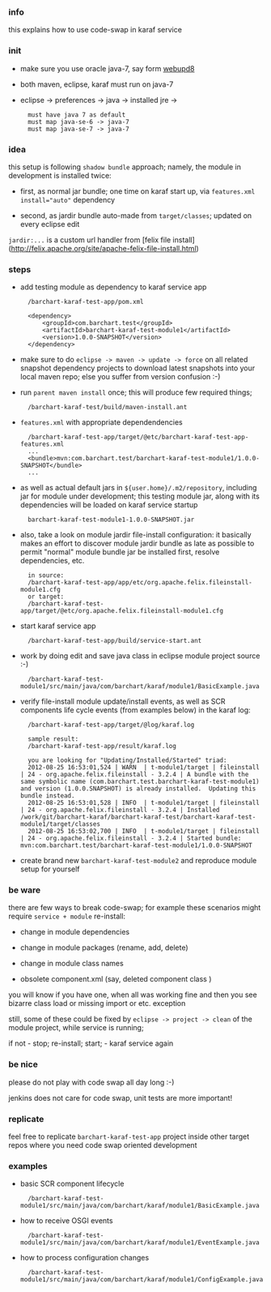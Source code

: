 <!--

    Copyright (C) 2011-2013 Barchart, Inc. <http://www.barchart.com/>

    All rights reserved. Licensed under the OSI BSD License.

    http://www.opensource.org/licenses/bsd-license.php

-->
### info

this explains how to use code-swap in karaf service


### init

* make sure you use oracle java-7, say form
[webupd8](http://www.webupd8.org/2012/01/install-oracle-java-jdk-7-in-ubuntu-via.html)

* both maven, eclipse, karaf must run on java-7

* eclipse -> preferences -> java -> installed jre -> 

		must have java 7 as default
		must map java-se-6 -> java-7
		must map java-se-7 -> java-7

### idea

this setup is following `shadow bundle` approach; namely, 
the module in development is installed twice: 

* first, as normal jar bundle; one time on karaf start up, 
via `features.xml` `install="auto"` dependency 

* second, as jardir bundle auto-made from `target/classes`; 
updated on every eclipse edit

`jardir:...` is a custom url handler from [felix file install]
(http://felix.apache.org/site/apache-felix-file-install.html)

### steps

* add testing module as dependency to karaf service app
		
		/barchart-karaf-test-app/pom.xml
		
		<dependency>
			<groupId>com.barchart.test</groupId>
			<artifactId>barchart-karaf-test-module1</artifactId>
			<version>1.0.0-SNAPSHOT</version>
		</dependency>


* make sure to do `eclipse -> maven -> update -> force`
on all related snapshot dependency projects 
to download latest snapshots into your local maven repo;
else you suffer from version confusion :-)

* run `parent maven install` once; this will produce few required things;
		
		/barchart-karaf-test/build/maven-install.ant

* `features.xml` with appropriate dependendencies
		
		/barchart-karaf-test-app/target/@etc/barchart-karaf-test-app-features.xml
		...
		<bundle>mvn:com.barchart.test/barchart-karaf-test-module1/1.0.0-SNAPSHOT</bundle>
		...

* as well as actual default jars in `${user.home}/.m2/repository`, 
including jar for module under development; this testing module jar, 
along with its dependencies will be loaded on karaf service startup
		
		barchart-karaf-test-module1-1.0.0-SNAPSHOT.jar

* also, take a look on module jardir file-install configuration:
it basically makes an effort to discover module jardir bundle as late as possible
to permit "normal" module bundle jar be installed first, resolve dependencies, etc.
		
		in source:
		/barchart-karaf-test-app/app/etc/org.apache.felix.fileinstall-module1.cfg
		or target:
		/barchart-karaf-test-app/target/@etc/org.apache.felix.fileinstall-module1.cfg

* start karaf service app
		
		/barchart-karaf-test-app/build/service-start.ant

* work by doing edit and save java class in eclipse module project source :-)

		/barchart-karaf-test-module1/src/main/java/com/barchart/karaf/module1/BasicExample.java

* verify file-install module update/install events,
as well as SCR components life cycle events (from examples below) 
in the karaf log:

		/barchart-karaf-test-app/target/@log/karaf.log
		
		sample result:
		/barchart-karaf-test-app/result/karaf.log
		
		you are looking for "Updating/Installed/Started" triad:
		2012-08-25 16:53:01,524 | WARN  | t-module1/target | fileinstall                      | 24 - org.apache.felix.fileinstall - 3.2.4 | A bundle with the same symbolic name (com.barchart.test.barchart-karaf-test-module1) and version (1.0.0.SNAPSHOT) is already installed.  Updating this bundle instead.
		2012-08-25 16:53:01,528 | INFO  | t-module1/target | fileinstall                      | 24 - org.apache.felix.fileinstall - 3.2.4 | Installed /work/git/barchart-karaf/barchart-karaf-test/barchart-karaf-test-module1/target/classes
		2012-08-25 16:53:02,700 | INFO  | t-module1/target | fileinstall                      | 24 - org.apache.felix.fileinstall - 3.2.4 | Started bundle: mvn:com.barchart.test/barchart-karaf-test-module1/1.0.0-SNAPSHOT
		

* create brand new `barchart-karaf-test-module2` 
and reproduce module setup for yourself

### be ware

there are few ways to break code-swap; 
for example these scenarios might require `service + module` re-install:  

* change in module dependencies 

* change in module packages (rename, add, delete) 

* change in module class names 

* obsolete component.xml (say, deleted component class )

you will know if you have one, when all was working fine and then you see bizarre 
class load or missing import or etc. exception

still, some of these could be fixed by `eclipse -> project -> clean` of the module project,
while service is running;

if not - stop; re-install; start; - karaf service again

### be nice

please do not play with code swap all day long :-)
 
jenkins does not care for code swap, unit tests are more important!

### replicate

feel free to replicate `barchart-karaf-test-app` project 
inside other target repos where you need code swap oriented development

### examples

* basic SCR component lifecycle

		/barchart-karaf-test-module1/src/main/java/com/barchart/karaf/module1/BasicExample.java
		
* how to receive OSGI events

		/barchart-karaf-test-module1/src/main/java/com/barchart/karaf/module1/EventExample.java
		
* how to process configuration changes

		/barchart-karaf-test-module1/src/main/java/com/barchart/karaf/module1/ConfigExample.java
